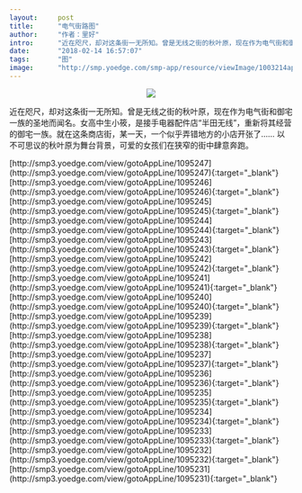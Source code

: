 ```yaml
---
layout:     post
title:      "电气街路图"
author:     "作者：里好"
intro:      "近在咫尺，却对这条街一无所知。曾是无线之街的秋叶原，现在作为电气街和御宅一族的圣地而闻名。女高中生小筱，是接手电器配件店“半田无线”，重新将其经营的御宅一族。就在这条商店街，某一天，一个似乎弄错地方的小店开张了…… 以不可思议的秋叶原为舞台背景，可爱的女孩们在狭窄的街中肆意奔跑。"
date:       "2018-02-14 16:57:07"
tags:       "图"
image:      "http://smp.yoedge.com/smp-app/resource/viewImage/1003214appline.png"
---
```

<div style="text-align: center">
<p><img src="http://smp.yoedge.com/smp-app/resource/viewImage/1003214appline.png"/></p>
</div>
<p class="post-meta">
<span>近在咫尺，却对这条街一无所知。曾是无线之街的秋叶原，现在作为电气街和御宅一族的圣地而闻名。女高中生小筱，是接手电器配件店“半田无线”，重新将其经营的御宅一族。就在这条商店街，某一天，一个似乎弄错地方的小店开张了…… 以不可思议的秋叶原为舞台背景，可爱的女孩们在狭窄的街中肆意奔跑。</span>
</p>
[http://smp3.yoedge.com/view/gotoAppLine/1095247](http://smp3.yoedge.com/view/gotoAppLine/1095247){:target="_blank"}
[http://smp3.yoedge.com/view/gotoAppLine/1095246](http://smp3.yoedge.com/view/gotoAppLine/1095246){:target="_blank"}
[http://smp3.yoedge.com/view/gotoAppLine/1095245](http://smp3.yoedge.com/view/gotoAppLine/1095245){:target="_blank"}
[http://smp3.yoedge.com/view/gotoAppLine/1095244](http://smp3.yoedge.com/view/gotoAppLine/1095244){:target="_blank"}
[http://smp3.yoedge.com/view/gotoAppLine/1095243](http://smp3.yoedge.com/view/gotoAppLine/1095243){:target="_blank"}
[http://smp3.yoedge.com/view/gotoAppLine/1095242](http://smp3.yoedge.com/view/gotoAppLine/1095242){:target="_blank"}
[http://smp3.yoedge.com/view/gotoAppLine/1095241](http://smp3.yoedge.com/view/gotoAppLine/1095241){:target="_blank"}
[http://smp3.yoedge.com/view/gotoAppLine/1095240](http://smp3.yoedge.com/view/gotoAppLine/1095240){:target="_blank"}
[http://smp3.yoedge.com/view/gotoAppLine/1095239](http://smp3.yoedge.com/view/gotoAppLine/1095239){:target="_blank"}
[http://smp3.yoedge.com/view/gotoAppLine/1095238](http://smp3.yoedge.com/view/gotoAppLine/1095238){:target="_blank"}
[http://smp3.yoedge.com/view/gotoAppLine/1095237](http://smp3.yoedge.com/view/gotoAppLine/1095237){:target="_blank"}
[http://smp3.yoedge.com/view/gotoAppLine/1095236](http://smp3.yoedge.com/view/gotoAppLine/1095236){:target="_blank"}
[http://smp3.yoedge.com/view/gotoAppLine/1095235](http://smp3.yoedge.com/view/gotoAppLine/1095235){:target="_blank"}
[http://smp3.yoedge.com/view/gotoAppLine/1095234](http://smp3.yoedge.com/view/gotoAppLine/1095234){:target="_blank"}
[http://smp3.yoedge.com/view/gotoAppLine/1095233](http://smp3.yoedge.com/view/gotoAppLine/1095233){:target="_blank"}
[http://smp3.yoedge.com/view/gotoAppLine/1095232](http://smp3.yoedge.com/view/gotoAppLine/1095232){:target="_blank"}
[http://smp3.yoedge.com/view/gotoAppLine/1095231](http://smp3.yoedge.com/view/gotoAppLine/1095231){:target="_blank"}


